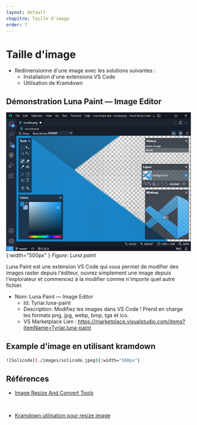 ```yaml
---
layout: default
chapitre: Taille d'image
order: 7
---
```

   

# Taille d'image 
- Redimensionne d'une image avec les solutions suivantes :
   - Installation d'une extensions VS Code
   - Utilisation de Kramdown

<!-- new slide -->
## Démonstration Luna Paint — Image Editor

![Luna Paint](./images/demo.png){:width="500px" }
*Figure: Luna paint*

<!-- note -->
Luna Paint est une extension VS Code qui vous permet de modifier des images raster depuis l'éditeur, ouvrez simplement une image depuis l'explorateur et commencez à la modifier comme n'importe quel autre fichier.


- Nom: Luna Paint — Image Editor
  - Id: Tyriar.luna-paint
  - Description: Modifiez les images dans VS Code ! Prend en charge les formats png, jpg, webp, bmp, tga et ico.
  - VS Marketplace Lien : https://marketplace.visualstudio.com/items?itemName=Tyriar.luna-paint


## Example d'image en utilisant kramdown


```bash
![Solicode](./images/solicode.jpeg){:width="500px"}
```


## Références

- [Image Resize And Convert Tools](https://marketplace.visualstudio.com/items?itemName=GuusBeltman.ImageTools)
<br>

- [Kramdown utilisation pour resize image](https://copyprogramming.com/howto/changing-image-size-in-markdown-on-gitlab#google_vignette)


<!-- new slide -->

